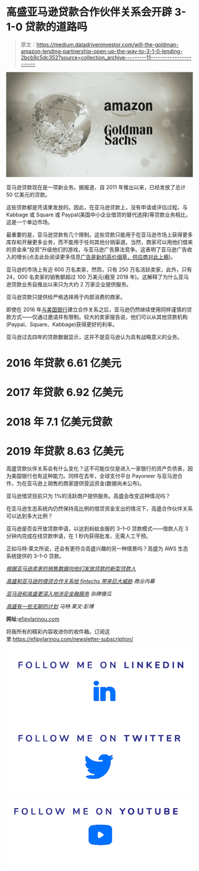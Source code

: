 # 高盛亚马逊贷款合作伙伴关系会开辟 3-1-0 贷款的道路吗

> 原文：<https://medium.datadriveninvestor.com/will-the-goldman-amazon-lending-partnership-open-up-the-way-to-3-1-0-lending-2bcb9c5dc352?source=collection_archive---------11----------------------->

![](img/79f48b5019aff01e6806e0492fb38a82.png)

亚马逊贷款现在是一项新业务。据报道，自 2011 年推出以来，已经发放了总计 50 亿美元的贷款。

这些贷款都是凭请柬发放的。因此，在亚马逊贷款上，没有申请或评估过程。与 Kabbage 或 Square 或 Paypal(美国中小企业借贷的替代选择)等贷款业务相比，这是一个单边市场。

最重要的是，亚马逊贷款有几个限制。这些贷款只能用于在亚马逊市场上获得更多库存和开展更多业务，而不能用于任何其他分销渠道。当然，商家可以用他们借来的资金来“投资”升级他们的游戏，与亚马逊广告算法竞争。这表明了亚马逊广告收入的增长(点击此处阅读更多信息[广告是新的高价烟草，供应商对此上瘾](https://efipylarinou.com/advertising-is-the-new-high-priced-tobacco/))。

亚马逊的市场上有近 600 万名卖家，然而，只有 250 万名活跃卖家，此外，只有 24，000 名卖家的销售额超过 100 万美元(截至 2018 年)。这解释了为什么亚马逊贷款业务自推出以来只为大约 2 万家企业提供服务。

亚马逊贷款只提供给严格选择用于内部消费的商家。

即使在 2016 年[与美国银行](https://eu.usatoday.com/story/tech/2018/02/14/amazon-teams-bank-america-business-lending/339700002/)建立合作关系之后，亚马逊仍然继续使用同样谨慎的贷款方式——仅通过邀请并有限制。较大的卖家报告说，他们可以从其他贷款机构(Paypal、Square、Kabbage)获得更好的利率。

亚马逊过去四年的贷款数据显示，这并不是亚马逊认为具有战略意义的业务。

# 2016 年贷款 6.61 亿美元

# 2017 年贷款 6.92 亿美元

# 2018 年 7.1 亿美元贷款

# 2019 年贷款 8.63 亿美元

高盛贷款伙伴关系会有什么变化？这不可能仅仅是进入一家银行的资产负债表，因为美国银行也有这种能力。同样在去年，全球支付平台 Payoneer 与亚马逊合作，为在亚马逊上销售的商家提供营运资金(数据尚未公布)。

亚马逊借贷目前只为 1%的活跃商户提供服务。高盛会改变这种情况吗？

在亚马逊生态系统内仍然保持高比例的借贷资金支出的情况下，高盛合作伙伴关系可以达到多大比例？

亚马逊是否会开放贷款申请，以达到蚂蚁金服的 3–1–0 贷款模式——借款人在 3 分钟内完成在线贷款申请，在 1 秒内获得批准，无需人工干预。

正如马特·莱文所说，还会有更符合高盛兴趣的另一种情景吗？高盛为 AWS 生态系统提供的 3–1–0 贷款。

[*根据亚马逊卖家的销售数据向他们发放贷款的新型贷款人*](https://www.forbes.com/sites/kirimasters/2019/02/25/the-new-breed-of-lender-thats-making-loans-to-amazon-sellers-based-on-sales-data/#38b40bb86a33)

[*高盛和亚马逊的借贷合作关系给 fintechs 带来巨大威胁*](https://www.businessinsider.com/goldman-sachs-amazon-smb-lending-partnership-threatens-fintechs-2020-2?r=US&IR=T) *商业内幕*

[*亚马逊和高盛更深入地涉足金融服务*](https://www.fool.com/investing/2020/02/07/amazon-and-goldman-sachs-wade-deeper-into-financia.aspx) *杂牌傻瓜*

[*高盛有一些无聊的计划*](https://www.bloomberg.com/opinion/articles/2020-01-29/goldman-has-some-boring-plans?utm_source=Fintech+%26+Blockchain+Ecosystem+Insights&utm_campaign=3363cd055c-EMAIL_CAMPAIGN_2020_02_01_06_55&utm_medium=email&utm_term=0_ede4cf6fd3-3363cd055c-87030405) *马特·莱文·彭博*

**网址:**[efipylarinou.com](https://efipylarinou.com/)

将我所有的精彩内容收进你的收件箱。订阅这里:https://efipylarinou.com/newsletter-subscription/

[![](img/f81e1419c6806b7209903dd8c998fabd.png)](https://www.linkedin.com/in/efipylarinou/)[![](img/07abd11706f0a7878f778c6b95e3e670.png)](https://twitter.com/efipm)[![](img/21d548f689c94a67db82a693b217bbad.png)](https://www.youtube.com/efipylarinou)